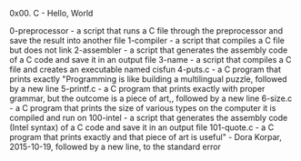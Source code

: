 0x00. C - Hello, World

0-preprocessor - a script that runs a C file through the preprocessor and save the result into another file
1-compiler - a script that compiles a C file but does not link
2-assembler - a script that generates the assembly code of a C code and save it in an output file
3-name - a script that compiles a C file and creates an executable named cisfun
4-puts.c - a C program that prints exactly "Programming is like building a multilingual puzzle, followed by a new line
5-printf.c - a C program that prints exactly with proper grammar, but the outcome is a piece of art,, followed by a new line
6-size.c - a C program that prints the size of various types on the computer it is compiled and run on
100-intel - a script that generates the assembly code (Intel syntax) of a C code and save it in an output file
101-quote.c - a C program that prints exactly and that piece of art is useful" - Dora Korpar, 2015-10-19, followed by a new line, to the standard error
